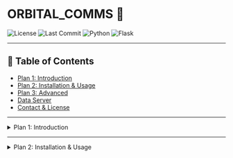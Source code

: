 # ORBITAL_COMMS 🚀

![License](https://img.shields.io/github/license/orbitalcomms2025/ORBITAL_COMMS)
![Last Commit](https://img.shields.io/github/last-commit/orbitalcomms2025/ORBITAL_COMMS)
![Python](https://img.shields.io/badge/python-3.11-blue)
![Flask](https://img.shields.io/badge/flask-2.3.2-orange)

---

## 📑 Table of Contents
- [Plan 1: Introduction](#plan-1-introduction)
- [Plan 2: Installation & Usage](#plan-2-installation--usage)
- [Plan 3: Advanced](#plan-3-advanced)
- [Data Server](#data-server)
- [Contact & License](#contact--license)

---

<details>
  <summary>Plan 1: Introduction</summary>

**ORBITAL_COMMS** is a platform that transforms satellite data into actionable insights to support disaster prevention and preparedness.  
When phenomena like El Niño affect climate patterns, they impact the lives of thousands of families. This platform allows authorities and the public to monitor safe zones and make informed decisions based on real-time data.

### 🌟 Objectives
- Analyze satellite data in real time.
- Visualize areas of risk and safety.
- Support preventive actions based on evidence.

### 🛠 Technologies
- **Backend:** Python, Flask, PostgreSQL
- **Frontend:** JavaScript, HTML, CSS
- **APIs:** NASA POWER & EONET
- **Containerization:** Docker
- **Deployment:** Render
- **Version Control:** GitHub

### 📊 Overview Image
![Platform Overview](path/to/overview_image.png)

</details>

---

<details>
  <summary>Plan 2: Installation & Usage</summary>

### 🔹 Clone the Repository
```bash
git clone https://github.com/orbitalcomms2025/ORBITAL_COMMS.git
cd ORBITAL_COMMS
